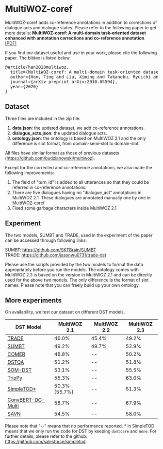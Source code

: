 # MultiWOZ-coref

MultiWOZ-coref adds co-reference annotations in addition to corrections of dialogue acts and dialogue states. Please refer to the following paper to get more details:
**MultiWOZ-coref: A multi-domain task-oriented dataset enhanced with annotation corrections and co-reference annotation**. 
[[PDF]](https://arxiv.org/abs/2010.05594)

If you find our dataset useful and use in your work, please cite the following paper. The bibtex is listed below
<pre>
@article{han2020multiwoz,
  title={MultiWOZ-coref: A multi-domain task-oriented dataset enhanced with annotation corrections and co-reference annotation},
  author={Han, Ting and Liu, Ximing and Takanobu, Ryuichi and Lian, Yixin and Huang, Chongxuan and Peng, Wei and Huang, Minlie},
  journal={arXiv preprint arXiv:2010.05594},
  year={2020}
}
</pre>
## Dataset

Three files are included in the zip file:

1. **data.json**: the updated dataset, we add co-reference annotations.
2. **dialogue_acts.json**: the updated dialogue acts. 
3. **ontology.json**: the ontology is based on MultiWOZ 2.1 and the only difference is slot format, from domain-semi-slot to domain-slot.

All files have similar format as those of previous datasets (https://github.com/budzianowski/multiwoz).

Except for the corrected and co-reference annotations, we also made the following improvements:

1. The field of "turn_id" is added to all utterances so that they could be referred in co-reference annotations.
2. There are five dialogues having no "dialogue_act" annotations in MultiWOZ 2.1. These dialogues are annotated manually one by one in MultiWOZ-coref 
3. Fixed some garbage characters inside MultiWOZ 2.1

## Experiment

The two models, SUMBT and TRADE, used in the experiment of the paper can be accessed through following links:

SUMBT: https://github.com/SKTBrain/SUMBT <br/>
TRADE: https://github.com/jasonwu0731/trade-dst <br/>

Please use the scripts provided by the two models to format the data appropriately before you run the models. The ontology comes with MultiWOZ 2.3 is based on the version in MultiWOZ 2.1 and can be directly used for the above two models. The only difference is the format of slot names. Please note that you can freely build up your own ontology.

## More experiments
On availability, we test our dataset on different DST models.

| DST Model | MultiWOZ 2.1 | MultiWOZ 2.2 | MultiWOZ 2.3 |
| --------- | ------------ | ------------ | ------------ |
| [TRADE](https://github.com/jasonwu0731/trade-dst) | 46.0% | 45.4% | 49.2% |
| [SUMBT](https://github.com/SKTBrain/SUMBT) | 49.2% | 49.7% | 52.9% |
| [COMER](https://github.com/renll/ComerNet) | 48.8% | -- | 50.2% |
| [DSTQA](https://github.com/alexa/dstqa) | 51.2% | --| 51.8% |
| [SOM-DST](https://github.com/clovaai/som-dst) | 53.1% | -- | 55.5% |
| [TripPy](https://gitlab.cs.uni-duesseldorf.de/general/dsml/trippy-public) | 55.3% |  -- | 63.0% |
| [SimpleTOD*](https://github.com/salesforce/simpletod) | 50.3% (55.7%) | -- | 51.3% |
| [ConvBERT-DG-Multi](https://github.com/alexa/dialoglue) | 58.7% | -- | 67.9% |
| [SAVN](https://github.com/wyxlzsq/savn) | 54.5% | -- | 58.0% |

Please note that "--" means that no performence reported. * in SimpleTOD means that we only run the code for DST by keeping `dontcare` and `none`. For further details, please refer to the github: https://github.com/salesforce/simpletod.
